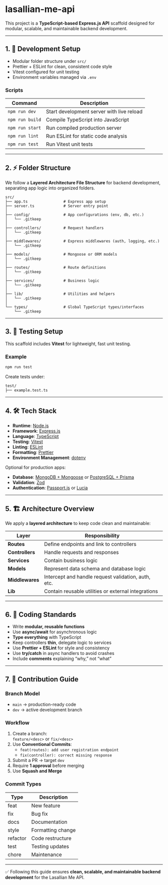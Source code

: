 # lasallian-me-api

This project is a **TypeScript-based Express.js API** scaffold designed for modular, scalable, and maintainable backend development.

---

## 1. 🚀 Development Setup

- Modular folder structure under `src/`
- Prettier + ESLint for clean, consistent code style
- Vitest configured for unit testing
- Environment variables managed via `.env`

### Scripts

| Command         | Description                               |
| --------------- | ----------------------------------------- |
| `npm run dev`   | Start development server with live reload |
| `npm run build` | Compile TypeScript into JavaScript        |
| `npm run start` | Run compiled production server            |
| `npm run lint`  | Run ESLint for static code analysis       |
| `npm run test`  | Run Vitest unit tests                     |

---

## 2. ⚡ Folder Structure

We follow a **Layered Architecture File Structure** for backend development, separating app logic into organized folders.

```
src/
├── app.ts                # Express app setup
├── server.ts             # Server entry point
│
├── config/               # App configurations (env, db, etc.)
│   └── .gitkeep
│
├── controllers/          # Request handlers
│   └── .gitkeep
│
├── middlewares/          # Express middlewares (auth, logging, etc.)
│   └── .gitkeep
│
├── models/               # Mongoose or ORM models
│   └── .gitkeep
│
├── routes/               # Route definitions
│   └── .gitkeep
│
├── services/             # Business logic
│   └── .gitkeep
│
├── lib/                  # Utilities and helpers
│   └── .gitkeep
│
└── types/                # Global TypeScript types/interfaces
    └── .gitkeep
```

---

## 3. 🧪 Testing Setup

This scaffold includes **Vitest** for lightweight, fast unit testing.

### Example

```bash
npm run test
```

Create tests under:

```
test/
├── example.test.ts
```

---

## 4. 🛠️ Tech Stack

- **Runtime**: [Node.js](https://nodejs.org/)
- **Framework**: [Express.js](https://expressjs.com/)
- **Language**: [TypeScript](https://www.typescriptlang.org/)
- **Testing**: [Vitest](https://vitest.dev/)
- **Linting**: [ESLint](https://eslint.org/)
- **Formatting**: [Prettier](https://prettier.io/)
- **Environment Management**: [dotenv](https://github.com/motdotla/dotenv)

Optional for production apps:

- **Database**: [MongoDB + Mongoose](https://mongoosejs.com/) or [PostgreSQL + Prisma](https://www.prisma.io/)
- **Validation**: [Zod](https://zod.dev/)
- **Authentication**: [Passport.js](http://www.passportjs.org/) or [Lucia](https://lucia-auth.com/)

---

## 5. 🏗️ Architecture Overview

We apply a **layered architecture** to keep code clean and maintainable:

| Layer           | Responsibility                                      |
| --------------- | --------------------------------------------------- |
| **Routes**      | Define endpoints and link to controllers            |
| **Controllers** | Handle requests and responses                       |
| **Services**    | Contain business logic                              |
| **Models**      | Represent data schema and database logic            |
| **Middlewares** | Intercept and handle request validation, auth, etc. |
| **Lib**         | Contain reusable utilities or external integrations |

---

## 6. 📝 Coding Standards

- Write **modular, reusable functions**
- Use **async/await** for asynchronous logic
- **Type everything** with TypeScript
- Keep controllers **thin**, delegate logic to services
- Use **Prettier + ESLint** for style and consistency
- Use **try/catch** in async handlers to avoid crashes
- Include **comments** explaining “why,” not “what”

---

## 7. 🤝 Contribution Guide

### Branch Model

- `main` → production-ready code
- `dev` → active development branch

### Workflow

1. Create a branch:  
   `feature/<desc>` or `fix/<desc>`
2. Use **Conventional Commits**:
   - `feat(routes): add user registration endpoint`
   - `fix(controller): correct missing response`
3. Submit a PR → target `dev`
4. Require **1 approval** before merging
5. Use **Squash and Merge**

### Commit Types

| Type     | Description       |
| -------- | ----------------- |
| feat     | New feature       |
| fix      | Bug fix           |
| docs     | Documentation     |
| style    | Formatting change |
| refactor | Code restructure  |
| test     | Testing updates   |
| chore    | Maintenance       |

---

✅ Following this guide ensures **clean, scalable, and maintainable backend development** for the Lasallian Me API.
